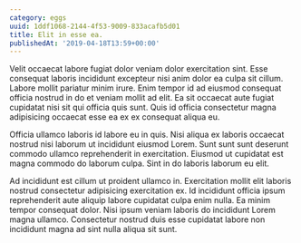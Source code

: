 ```yaml
---
category: eggs
uuid: 1ddf1068-2144-4f53-9009-833acafb5d01
title: Elit in esse ea.
publishedAt: '2019-04-18T13:59+00:00'
---
```


Velit occaecat labore fugiat dolor veniam dolor exercitation sint. Esse consequat laboris incididunt excepteur nisi anim dolor ea culpa sit cillum. Labore mollit pariatur minim irure. Enim tempor id ad eiusmod consequat officia nostrud in do et veniam mollit ad elit. Ea sit occaecat aute fugiat cupidatat nisi sit qui officia quis sunt. Quis id officia consectetur magna adipisicing occaecat esse ea ex ex consequat aliqua eu.

Officia ullamco laboris id labore eu in quis. Nisi aliqua ex laboris occaecat nostrud nisi laborum ut incididunt eiusmod Lorem. Sunt sunt sunt deserunt commodo ullamco reprehenderit in exercitation. Eiusmod ut cupidatat est magna commodo do laborum culpa. Sint in do laboris laborum eu elit.

Ad incididunt est cillum ut proident ullamco in. Exercitation mollit elit laboris nostrud consectetur adipisicing exercitation ex. Id incididunt officia ipsum reprehenderit aute aliquip labore cupidatat culpa enim nulla. Ea minim tempor consequat dolor. Nisi ipsum veniam laboris do incididunt Lorem magna ullamco. Consectetur nostrud duis esse cupidatat labore non incididunt magna ad sint nulla aliqua sit sunt.
